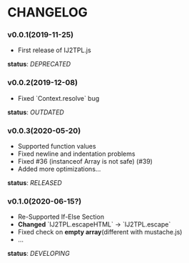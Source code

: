 <!--
	-- Auto-generated from <PROJECT ROOT>/changes.json
	-- DO NOT TRY TO MODIFY DIRECTLY!!!
	-->
CHANGELOG
==========

### v0.0.1(2019-11-25)
- First release of IJ2TPL.js

**status**: *DEPRECATED*

### v0.0.2(2019-12-08)
- Fixed &#x60;Context.resolve&#x60; bug

**status**: *OUTDATED*

### v0.0.3(2020-05-20)
- Supported function values
- Fixed newline and indentation problems
- Fixed #36 (instanceof Array is not safe) (#39)
- Added more optimizations...

**status**: *RELEASED*

### v0.1.0(2020-06-15?)
- Re-Supported If-Else Section
- **Changed** &#x60;IJ2TPL.escapeHTML&#x60; -&gt; &#x60;IJ2TPL.escape&#x60;
- Fixed check on **empty array**(different with mustache.js)
- ...

**status**: *DEVELOPING*

